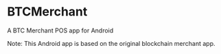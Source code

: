 # BTCMerchant
A BTC Merchant POS app for Android

Note: This Android app is based on the original blockchain merchant app.  
